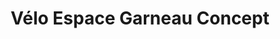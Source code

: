---
title: "Vélo Espace Garneau Concept"
url: /saint-augustin-de-desmaures/velo-espace-garneau-concept/
shop: Fahrrad
---